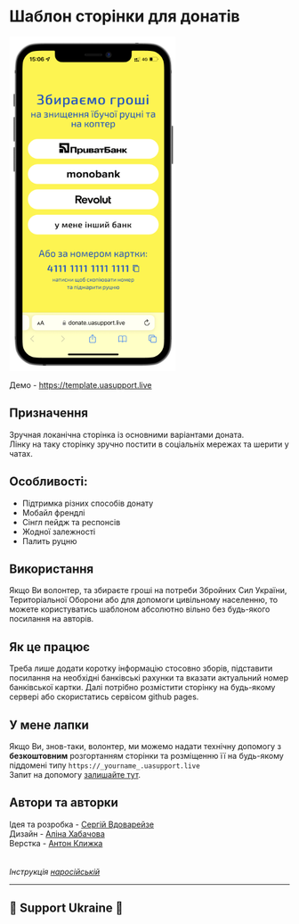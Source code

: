 # Шаблон сторінки для донатів

<img src='img/readme/demo.png' height=600>

Демо - https://template.uasupport.live

## Призначення
Зручная локанічна сторінка із основними варіантами доната.\
Лінку на таку сторінку зручно постити в соціальніх мережах та шерити у чатах.

## Особливості:
- Підтримка різних способів донату
- Мобайл френдлі
- Сінгл пейдж та респонсів
- Жодної залежності
- Палить руцню

## Використання
Якщо Ви волонтер, та збираєте гроші на потреби Збройних Сил України, Територіальної Оборони або для допомоги цивільному населенню, то можете користуватись шаблоном абсолютно вільно без будь-якого посилання на авторів.

## Як це працює
Треба лише додати коротку інформацію стосовно зборів, підставити посилання на необхідні банківські рахунки та вказати актуальний номер банківської картки.
Далі потрібно розмістити сторінку на будь-якому сервері або скористатись сервісом github pages.

## У мене лапки
Якщо Ви, знов-таки, волонтер, ми можемо надати технічну допомогу з **безкоштовним** розгортанням сторінки та розміщенню її на будь-якому піддомені типу
`https://_yourname_.uasupport.live`\
Запит на допомогу [залишайте тут](https://github.com/SergiiVdovareize/donate/issues/3).

## Автори та авторки
Ідея та розробка - [Сергій Вдоварейзе](https://github.com/SergiiVdovareize)\
Дизайн - [Аліна Хабачова](https://alinakhabachova.com)\
Верстка - [Антон Клижка](https://github.com/klyzhka)\
 \
 \
*Інструкція [наросійській](README.orc.md)*

---
## 💛 Support Ukraine 💙

